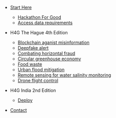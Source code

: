 - [Start Here](https://hackathon-for-good.github.io/Data-Documentation/#/)

  - [Hackathon For Good](h4g.md)
  - [Access data requirements](datarequirements.md)

- H4G The Hague 4th Edition

  - [Blockchain aganist misinformation](h4gTH-blockchain-aganist-misinformation.md) 
  - [Deepfake alert](h4gTH-deepfake-alert.md)
  - [Combating horizontal fraud](h4gTH-combating-horizontal-fraud.md)
  - [Circular greenhouse economy](h4gTH-circular-greenhouse-economy.md)
  - [Food waste](h4gTH-food-waste.md)
  - [Urban flood mitigation](h4gTH-urban-flood-mitigation.md)
  - [Remote sensing for water salinity monitoring](h4gTH-Remote-sensing-for-water-salinity-monitoring.md)
  - [Drone flight control](h4gTH-drone-flight-control.md)

- H4G India 2nd Edition

  - [Deploy](deploy.md)


- [Contact](contact.md)
